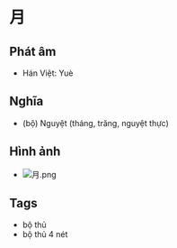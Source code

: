# 月

## Phát âm
* Hán Việt: Yuè

## Nghĩa
* (bộ) Nguyệt (tháng, trăng, nguyệt thực)

## Hình ảnh
* ![月.png](../img/月.png)

## Tags
* bộ thủ
* bộ thủ 4 nét

<script>window.HANZI_FIELD='月';</script>